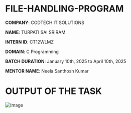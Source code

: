 # FILE-HANDLING-PROGRAM

**COMPANY**: CODTECH IT SOLUTIONS

**NAME**: TURPATI SAI SRIRAM

**INTERN ID**: CT12WLMZ

**DOMAIN**: C Programming

**BATCH DURATION**: January 10th, 2025 to April 10th, 2025

**MENTOR NAME**: Neela Santhosh Kumar

# OUTPUT OF THE TASK
![Image](https://github.com/user-attachments/assets/b206cbba-e740-429f-846c-66926aa9e7ab)
